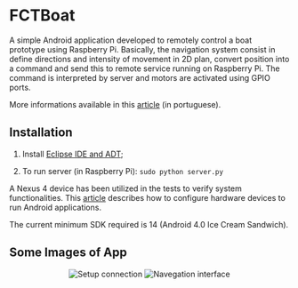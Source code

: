 FCTBoat
=======

A simple Android application developed to remotely control a boat prototype using Raspberry Pi. Basically, the navigation system consist in define directions and intensity of movement in 2D plan, convert position into a command and send this to remote service running on Raspberry Pi. The command is interpreted by server and motors are activated using GPIO ports.

More informations available in this [article](http://luizrabachini.com/media/projects/FCTBoat/report.pdf) (in portuguese).


Installation
------------

1. Install [Eclipse IDE and ADT](http://developer.android.com/sdk/installing/installing-adt.html);

2. To run server (in Raspberry Pi): ```sudo python server.py```

A Nexus 4 device has been utilized in the tests to verify system functionalities. This [article](http://developer.android.com/tools/device.html) describes how to configure hardware devices to run Android applications.

The current minimum SDK required is 14 (Android 4.0 Ice Cream Sandwich).


Some Images of App
------------------

<p align="center">
  <img src="http://luizrabachini.com/media/projects/FCTBoat/app_01.png" alt="Setup connection"/>
  <img src="http://luizrabachini.com/media/projects/FCTBoat/app_02.png" alt="Navegation interface"/>
</p>
